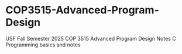 # COP3515-Advanced-Program-Design
USF Fall Semester 2025
COP 3515 Advanced Program Design Notes 
C Programming basics and notes

